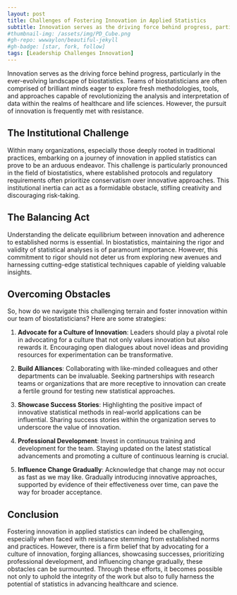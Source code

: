 ```yaml
---
layout: post
title: Challenges of Fostering Innovation in Applied Statistics
subtitle: Innovation serves as the driving force behind progress, particularly in the ever-evolving landscape of applied statistics.
#thumbnail-img: /assets/img/PD_Cube.png
#gh-repo: wwwaylon/beautiful-jekyll
#gh-badge: [star, fork, follow]
tags: [Leadership Challenges Innovation]
---
```


Innovation serves as the driving force behind progress, particularly in the ever-evolving landscape of biostatistics. Teams of biostatisticians are often comprised of brilliant minds eager to explore fresh methodologies, tools, and approaches capable of revolutionizing the analysis and interpretation of data within the realms of healthcare and life sciences. However, the pursuit of innovation is frequently met with resistance.

## The Institutional Challenge

Within many organizations, especially those deeply rooted in traditional practices, embarking on a journey of innovation in applied statistics can prove to be an arduous endeavor. This challenge is particularly pronounced in the field of biostatistics, where established protocols and regulatory requirements often prioritize conservatism over innovative approaches. This institutional inertia can act as a formidable obstacle, stifling creativity and discouraging risk-taking.

## The Balancing Act

Understanding the delicate equilibrium between innovation and adherence to established norms is essential. In biostatistics, maintaining the rigor and validity of statistical analyses is of paramount importance. However, this commitment to rigor should not deter us from exploring new avenues and harnessing cutting-edge statistical techniques capable of yielding valuable insights.

## Overcoming Obstacles

So, how do we navigate this challenging terrain and foster innovation within our team of biostatisticians? Here are some strategies:

1. **Advocate for a Culture of Innovation**: Leaders should play a pivotal role in advocating for a culture that not only values innovation but also rewards it. Encouraging open dialogues about novel ideas and providing resources for experimentation can be transformative.

1. **Build Alliances**: Collaborating with like-minded colleagues and other departments can be invaluable. Seeking partnerships with research teams or organizations that are more receptive to innovation can create a fertile ground for testing new statistical approaches.

1. **Showcase Success Stories**: Highlighting the positive impact of innovative statistical methods in real-world applications can be influential. Sharing success stories within the organization serves to underscore the value of innovation.

1. **Professional Development**: Invest in continuous training and development for the team. Staying updated on the latest statistical advancements and promoting a culture of continuous learning is crucial.

1. **Influence Change Gradually**: Acknowledge that change may not occur as fast as we may like. Gradually introducing innovative approaches, supported by evidence of their effectiveness over time, can pave the way for broader acceptance.

## Conclusion

Fostering innovation in applied statistics can indeed be challenging, especially when faced with resistance stemming from established norms and practices. However, there is a firm belief that by advocating for a culture of innovation, forging alliances, showcasing successes, prioritizing professional development, and influencing change gradually, these obstacles can be surmounted. Through these efforts, it becomes possible not only to uphold the integrity of the work but also to fully harness the potential of statistics in advancing healthcare and science.
